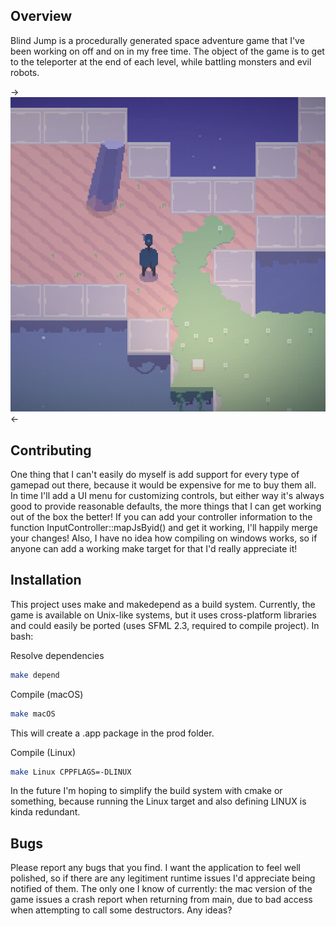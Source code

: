 ## Overview

Blind Jump is a procedurally generated space adventure game that I've been working on off and on in my free time. The object of the game is to get to the teleporter at the end of each level, while battling monsters and evil robots.

->![Alt text](/screenshot.png?raw=true)<-

## Contributing

One thing that I can't easily do myself is add support for every type of gamepad out there, because it would be expensive for me to buy them all. In time I'll add a UI menu for customizing controls, but either way it's always good to provide reasonable defaults, the more things that I can get working out of the box the better! If you can add your controller information to the function InputController::mapJsByid() and get it working, I'll happily merge your changes! Also, I have no idea how compiling on windows works, so if anyone can add a working make target for that I'd really appreciate it! 

## Installation

This project uses make and makedepend as a build system. Currently, the game is available on Unix-like systems, but it uses cross-platform libraries and could easily be ported (uses SFML 2.3, required to compile project). In bash:

Resolve dependencies
```bash
make depend
```

Compile (macOS)
```bash
make macOS
```
This will create a .app package in the prod folder.

Compile (Linux)
```bash
make Linux CPPFLAGS=-DLINUX
```
In the future I'm hoping to simplify the build system with cmake or something, because running the Linux target and also defining LINUX is kinda redundant.

## Bugs

Please report any bugs that you find. I want the application to feel well polished, so if there are any legitiment runtime issues I'd appreciate being notified of them. The only one I know of currently: the mac version of the game issues a crash report when returning from main, due to bad access when attempting to call some destructors. Any ideas?
